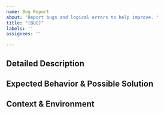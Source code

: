 ```yaml
---
name: Bug Report
about: 'Report bugs and logical errors to help improve. '
title: "[BUG]"
labels: ''
assignees: ''

---
```


## Detailed Description
<!--- Provide a detailed description of the change or addition you are proposing -->

## Expected Behavior &  Possible Solution
<!--- Not obligatory, but suggest a fix/reason for the bug, -->

## Context  & Environment
<!--- Was the issue only in a certain environment such as a specific browser or OS Environment. Was it resolved on reloading or refreshing the application? -->
